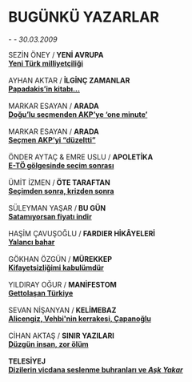 # BUGÜNKÜ YAZARLAR

*- - 30.03.2009*

<div class="taraf_structure_2col_1zq">
<div class="margen_n">



 <p>SEZİN ÖNEY /<b> YENİ AVRUPA<br/><a class="" href="http://www.taraf.com.tr/makale/4748.htm" target="">Yeni Türk milliyetçiliği</a><br/><br/></b>AYHAN AKTAR / <b>İLGİNÇ ZAMANLAR<br/><a class="" href="http://www.taraf.com.tr/makale/4755.htm" target="">Papadakis’in kitabı...</a><br/><br/></b>MARKAR ESAYAN / <b>ARADA<br/><a class="" href="http://www.taraf.com.tr/makale/4749.htm" target="">Doğu’lu seçmenden AKP’ye ‘one minute’</a><br/><br/></b>MARKAR ESAYAN / <b>ARADA<br/><a class="" href="http://www.taraf.com.tr/makale/4749.htm" target="">Seçmen AKP’yi “düzeltti”</a><br/><br/></b>ÖNDER AYTAÇ &amp; EMRE USLU / <b>APOLETİKA<br/><a class="" href="http://www.taraf.com.tr/makale/4750.htm" target="">E-TÖ gölgesinde seçim sonrası</a><br/><br/></b>ÜMİT İZMEN /<b> ÖTE TARAFTAN<br/><a class="" href="http://www.taraf.com.tr/makale/4751.htm" target="">Seçimden sonra, krizden sonra</a><br/><br/></b>SÜLEYMAN YAŞAR /<b> BU GÜN<br/><a class="" href="http://www.taraf.com.tr/makale/4752.htm" target="">Satamıyorsan fiyatı indir</a><br/><br/></b>HAŞİM ÇAVUŞOĞLU / <b>FARDIER HİKÂYELERİ<br/><a class="" href="http://www.taraf.com.tr/makale/4753.htm" target="">Yalancı bahar</a><br/><br/></b>GÖKHAN ÖZGÜN / <b>MÜREKKEP<br/><a class="" href="http://www.taraf.com.tr/makale/4761.htm" target="">Kifayetsizliğimi kabulümdür</a><br/><br/></b>YILDIRAY OĞUR / <b>MANİFESTOM<br/><a class="" href="http://www.taraf.com.tr/makale/4756.htm" target="">Gettolaşan Türkiye</a><br/><br/></b>SEVAN NİŞANYAN /<b> KELİMEBAZ<br/><a class="" href="http://www.taraf.com.tr/makale/4763.htm" target="">Alicengiz, Vehbi'nin kerrakesi, Çapanoğlu</a><br/><br/></b>CİHAN AKTAŞ / <b>SINIR YAZILARI<br/><a class="" href="http://www.taraf.com.tr/makale/4757.htm" target="">Düzgün insan, zor ölüm</a><br/><br/></b><b>TELESİYEJ<br/><a class="" href="http://www.taraf.com.tr/makale/4762.htm" target="">Dizilerin vicdana seslenme buhranları ve <i>Aşk Yakar</i></a></b></p>

<br/>


<div id="taraf_not">
</div>

</div>


</div>
